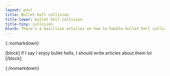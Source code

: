 ```yaml
---
layout: post
title: Bullet hell collision
title-lower: bullet hell collision
title-tiny: collision
blurb: There's a bazillion articles on how to handle bullet hell collision, so let's add to that pile.
---
```

{::nomarkdown}

[block]
if I say I enjoy bullet hells, I should write articles about them lol
[/block]

{:/nomarkdown}